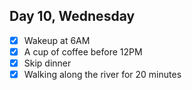 ## Day 10, Wednesday

- [x] Wakeup at 6AM
- [x] A cup of coffee before 12PM
- [x] Skip dinner
- [x] Walking along the river for 20 minutes 
